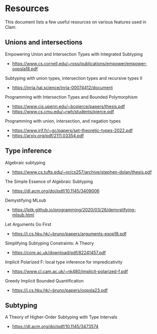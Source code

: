 # Resources

This document lists a few useful resources on various features used in Clam.

## Unions and intersections

Empowering Union and Intersection Types with Integrated Subtyping
- https://www.cs.cornell.edu/~ross/publications/empower/empower-oopsla18.pdf

Subtyping with union types, intersection types and recursive types II
- https://inria.hal.science/inria-00074412/document

Programming with Intersection Types and Bounded Polymorphism
- https://www.cis.upenn.edu/~bcpierce/papers/thesis.pdf
- https://www.cs.cmu.edu/~rwh/students/pierce.pdf

Programming with union, intersection, and negation types
- https://www.irif.fr/~gc/papers/set-theoretic-types-2022.pdf
- https://arxiv.org/pdf/2111.03354.pdf

## Type inference

Algebraic subtyping
- https://www.cs.tufts.edu/~nr/cs257/archive/stephen-dolan/thesis.pdf

The Simple Essence of Algebraic Subtyping
- https://dl.acm.org/doi/pdf/10.1145/3409006

Demystifying MLsub
- https://lptk.github.io/programming/2020/03/26/demystifying-mlsub.html

Let Arguments Go First
- https://i.cs.hku.hk/~bruno/papers/arguments-esop18.pdf

Simplifying Subtyping Constraints: A Theory
- https://core.ac.uk/download/pdf/82241457.pdf

Implicit Polarized F: local type inference for impredicativity
- https://www.cl.cam.ac.uk/~nk480/implicit-polarized-f.pdf

Greedy Implicit Bounded Quantification
- https://i.cs.hku.hk/~bruno/papers/oopsla23.pdf

## Subtyping

A Theory of Higher-Order Subtyping with Type Intervals
- https://dl.acm.org/doi/pdf/10.1145/3473574

